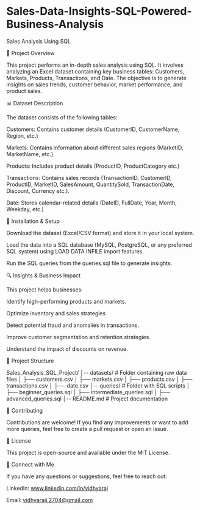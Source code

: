 # Sales-Data-Insights-SQL-Powered-Business-Analysis

Sales Analysis Using SQL

📌 Project Overview

This project performs an in-depth sales analysis using SQL. It involves analyzing an Excel dataset containing key business tables: Customers, Markets, Products, Transactions, and Date. The objective is to generate insights on sales trends, customer behavior, market performance, and product sales.

📊 Dataset Description

The dataset consists of the following tables:

Customers: Contains customer details (CustomerID, CustomerName, Region, etc.)

Markets: Contains information about different sales regions (MarketID, MarketName, etc.)

Products: Includes product details (ProductID, ProductCategory etc.)

Transactions: Contains sales records (TransactionID, CustomerID, ProductID, MarketID, SalesAmount, QuantitySold, TransactionDate, Discount, Currency etc.).

Date: Stores calendar-related details (DateID, FullDate, Year, Month, Weekday, etc.)

🚀 Installation & Setup

Download the dataset (Excel/CSV format) and store it in your local system.

Load the data into a SQL database (MySQL, PostgreSQL, or any preferred SQL system) using LOAD DATA INFILE import features.

Run the SQL queries from the queries.sql file to generate insights.

🔍 Insights & Business Impact

This project helps businesses:

Identify high-performing products and markets.

Optimize inventory and sales strategies

Detect potential fraud and anomalies in transactions.

Improve customer segmentation and retention strategies.

Understand the impact of discounts on revenue.

📂 Project Structure

Sales_Analysis_SQL_Project/
│-- datasets/               # Folder containing raw data files
│   ├── customers.csv
│   ├── markets.csv
│   ├── products.csv
│   ├── transactions.csv
│   ├── date.csv
│-- queries/                # Folder with SQL scripts
│   ├── beginner_queries.sql
│   ├── intermediate_queries.sql
│   ├── advanced_queries.sql
│-- README.md               # Project documentation

🤝 Contributing

Contributions are welcome! If you find any improvements or want to add more queries, feel free to create a pull request or open an issue.

📜 License

This project is open-source and available under the MIT License.

🔗 Connect with Me

If you have any questions or suggestions, feel free to reach out:

LinkedIn: www.linkedin.com/in/vidhyaraj

Email: vidhyaraji.2704@gmail.com
